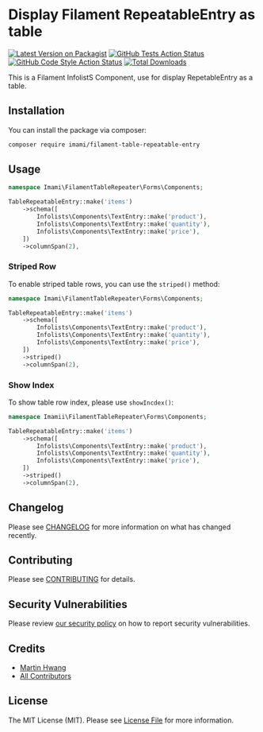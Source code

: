 # Display Filament RepeatableEntry as table

[![Latest Version on Packagist](https://img.shields.io/packagist/v/imami/filament-table-repeatable-entry.svg?style=flat-square)](https://packagist.org/packages/imami/filament-table-repeatable-entry)
[![GitHub Tests Action Status](https://img.shields.io/github/actions/workflow/status/imami/filament-table-repeatable-entry/run-tests.yml?branch=main&label=tests&style=flat-square)](https://github.com/imami/filament-table-repeatable-entry/actions?query=workflow%3Arun-tests+branch%3Amain)
[![GitHub Code Style Action Status](https://img.shields.io/github/actions/workflow/status/imami/filament-table-repeatable-entry/fix-php-code-style-issues.yml?branch=main&label=code%20style&style=flat-square)](https://github.com/imami/filament-table-repeatable-entry/actions?query=workflow%3A"Fix+PHP+code+style+issues"+branch%3Amain)
[![Total Downloads](https://img.shields.io/packagist/dt/imami/filament-table-repeatable-entry.svg?style=flat-square)](https://packagist.org/packages/imami/filament-table-repeatable-entry)

This is a Filament InfolistS Component, use for display RepetableEntry as a table.

## Installation

You can install the package via composer:

```bash
composer require imami/filament-table-repeatable-entry
```

## Usage

```php
namespace Imami\FilamentTableRepeater\Forms\Components;

TableRepeatableEntry::make('items')
    ->schema([
        Infolists\Components\TextEntry::make('product'),
        Infolists\Components\TextEntry::make('quantity'),
        Infolists\Components\TextEntry::make('price'),
    ])
    ->columnSpan(2),
```

### Striped Row

To enable striped table rows, you can use the `striped()` method:

```php
namespace Imami\FilamentTableRepeater\Forms\Components;

TableRepeatableEntry::make('items')
    ->schema([
        Infolists\Components\TextEntry::make('product'),
        Infolists\Components\TextEntry::make('quantity'),
        Infolists\Components\TextEntry::make('price'),
    ])
    ->striped()
    ->columnSpan(2),
```

### Show Index

To show table row index, please use `showIncdex()`:

```php
namespace Imamii\FilamentTableRepeater\Forms\Components;

TableRepeatableEntry::make('items')
    ->schema([
        Infolists\Components\TextEntry::make('product'),
        Infolists\Components\TextEntry::make('quantity'),
        Infolists\Components\TextEntry::make('price'),
    ])
    ->striped()
    ->columnSpan(2),
```


## Changelog

Please see [CHANGELOG](CHANGELOG.md) for more information on what has changed recently.

## Contributing

Please see [CONTRIBUTING](CONTRIBUTING.md) for details.

## Security Vulnerabilities

Please review [our security policy](../../security/policy) on how to report security vulnerabilities.

## Credits

- [Martin Hwang](https://github.com/icetalker)
- [All Contributors](../../contributors)

## License

The MIT License (MIT). Please see [License File](LICENSE.md) for more information.
